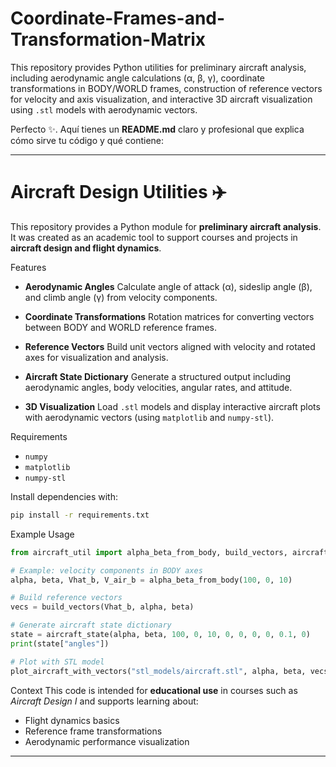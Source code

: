 # Coordinate-Frames-and-Transformation-Matrix
This repository provides Python utilities for preliminary aircraft analysis, including aerodynamic angle calculations (α, β, γ), coordinate transformations in BODY/WORLD frames, construction of reference vectors for velocity and axis visualization, and interactive 3D aircraft visualization using `.stl` models with aerodynamic vectors.

Perfecto ✨. Aquí tienes un **README.md** claro y profesional que explica cómo sirve tu código y qué contiene:

---

# Aircraft Design Utilities ✈️

This repository provides a Python module for **preliminary aircraft analysis**.
It was created as an academic tool to support courses and projects in **aircraft design and flight dynamics**.

Features

* **Aerodynamic Angles**
  Calculate angle of attack (α), sideslip angle (β), and climb angle (γ) from velocity components.

* **Coordinate Transformations**
  Rotation matrices for converting vectors between BODY and WORLD reference frames.

* **Reference Vectors**
  Build unit vectors aligned with velocity and rotated axes for visualization and analysis.

* **Aircraft State Dictionary**
  Generate a structured output including aerodynamic angles, body velocities, angular rates, and attitude.

* **3D Visualization**
  Load `.stl` models and display interactive aircraft plots with aerodynamic vectors (using `matplotlib` and `numpy-stl`).

Requirements

* `numpy`
* `matplotlib`
* `numpy-stl`

Install dependencies with:

```bash
pip install -r requirements.txt
```

Example Usage

```python
from aircraft_util import alpha_beta_from_body, build_vectors, aircraft_state, plot_aircraft_with_vectors

# Example: velocity components in BODY axes
alpha, beta, Vhat_b, V_air_b = alpha_beta_from_body(100, 0, 10)

# Build reference vectors
vecs = build_vectors(Vhat_b, alpha, beta)

# Generate aircraft state dictionary
state = aircraft_state(alpha, beta, 100, 0, 10, 0, 0, 0, 0, 0.1, 0)
print(state["angles"])

# Plot with STL model
plot_aircraft_with_vectors("stl_models/aircraft.stl", alpha, beta, vecs)
```

Context
This code is intended for **educational use** in courses such as *Aircraft Design I* and supports learning about:

* Flight dynamics basics
* Reference frame transformations
* Aerodynamic performance visualization

---


